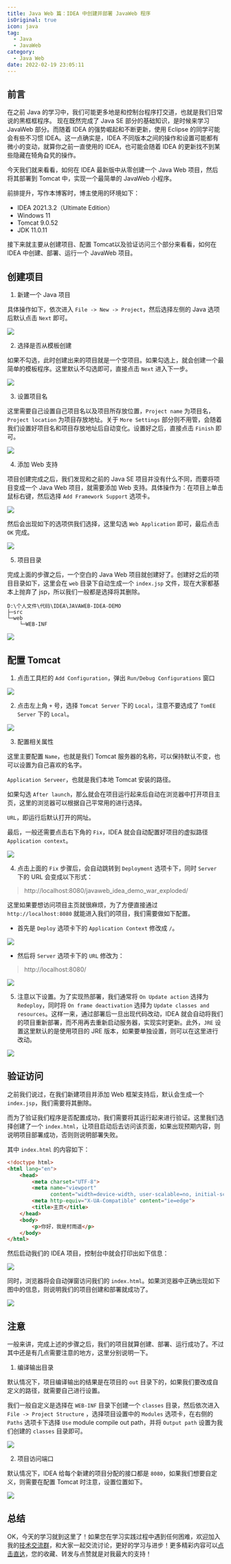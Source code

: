 ```yaml
---
title: Java Web 篇：IDEA 中创建并部署 JavaWeb 程序
isOriginal: true
icon: java
tag:
  - Java
  - JavaWeb
category:
  - Java Web
date: 2022-02-19 23:05:11
---
```




## 前言

在之前 Java 的学习中，我们可能更多地是和控制台程序打交道，也就是我们日常说的黑框框程序。 现在既然完成了 Java SE 部分的基础知识，是时候来学习 JavaWeb 部分。而随着 IDEA 的强势崛起和不断更新，使用 Eclipse 的同学可能会有些不习惯 IDEA。这一点确实是，IDEA 不同版本之间的操作和设置可能都有微小的变动，就算你之前一直使用的 IDEA，也可能会随着 IDEA 的更新找不到某些隐藏在犄角旮旯的操作。

今天我们就来看看，如何在 IDEA 最新版中从零创建一个 Java Web 项目，然后将其部署到 Tomcat 中，实现一个最简单的 JavaWeb 小程序。

前排提升，写作本博客时，博主使用的环境如下：

-   IDEA 2021.3.2（Ultimate Edition） 
-   Windows 11
-   Tomcat 9.0.52
-   JDK 11.0.11

接下来就主要从创建项目、配置 Tomcat以及验证访问三个部分来看看，如何在 IDEA 中创建、部署、运行一个 JavaWeb 项目。

## 创建项目

1.   新建一个 Java 项目

具体操作如下，依次进入 `File -> New -> Project`，然后选择左侧的 Java 选项后默认点击 `Next` 即可。

![](https://cdn.jsdelivr.net/gh/cunyu1943/blog-imgs@main/blog/image-new-project.png)

2.   选择是否从模板创建

如果不勾选，此时创建出来的项目就是一个空项目。如果勾选上，就会创建一个最简单的模板程序。这里默认不勾选即可，直接点击 `Next` 进入下一步。

![](https://cdn.jsdelivr.net/gh/cunyu1943/blog-imgs@main/blog/%E6%98%AF%E5%90%A6%E4%BB%8E%E6%A8%A1%E6%9D%BF%E5%88%9B%E5%BB%BA.png)

3.   设置项目名

这里需要自己设置自己项目名以及项目所存放位置，`Project name` 为项目名，`Project location` 为项目存放地址。关于 `More Settings` 部分则不用管，会随着我们设置好项目名和项目存放地址后自动变化。设置好之后，直接点击 `Finish` 即可。

![](https://cdn.jsdelivr.net/gh/cunyu1943/blog-imgs@main/blog/%E9%A1%B9%E7%9B%AE%E5%90%8D.png)

4.   添加 Web 支持

项目创建完成之后，我们发现和之前的 Java SE 项目并没有什么不同，而要将项目变成一个 Java Web 项目，就需要添加 Web 支持。具体操作为：在项目上单击鼠标右键，然后选择 `Add Framework Support` 选项卡。

![](https://cdn.jsdelivr.net/gh/cunyu1943/blog-imgs@main/blog/web-support.png)

然后会出现如下的选项供我们选择，这里勾选 `Web Application` 即可，最后点击 `OK` 完成。

![](https://cdn.jsdelivr.net/gh/cunyu1943/blog-imgs@main/blog/webapplication.png)

5.   项目目录

完成上面的步骤之后，一个空白的 Java Web 项目就创建好了。创建好之后的项目目录如下，这里会在 `web` 目录下自动生成一个 `index.jsp` 文件，现在大家都基本上抛弃了 jsp，所以我们一般都是选择将其删除。

```
D:\个人文件\代码\IDEA\JAVAWEB-IDEA-DEMO
├─src
└─web
    └─WEB-INF
```

![](https://cdn.jsdelivr.net/gh/cunyu1943/blog-imgs@main/blog/project-content.png)

## 配置 Tomcat

1.   点击工具栏的 `Add Configuration`，弹出 `Run/Debug Configurations` 窗口

![](https://cdn.jsdelivr.net/gh/cunyu1943/blog-imgs@main/blog/add-configurations.png)

2.   点击左上角 `+` 号，选择 `Tomcat Server` 下的 `Local`，注意不要选成了 `TomEE Server` 下的 `Local`。

![](https://cdn.jsdelivr.net/gh/cunyu1943/blog-imgs@main/blog/add-tomcat.png)

3.   配置相关属性

这里主要配置 `Name`，也就是我们 Tomcat 服务器的名称，可以保持默认不变，也可以设置为自己喜欢的名字。

`Application Serveer`，也就是我们本地 Tomcat 安装的路径。

如果勾选 `After launch`，那么就会在项目运行起来后自动在浏览器中打开项目主页，这里的浏览器可以根据自己平常用的进行选择。

`URL`，即运行后默认打开的网址。

最后，一般还需要点击右下角的 `Fix`，IDEA 就会自动配置好项目的虚拟路径 `Application context`。

![](https://cdn.jsdelivr.net/gh/cunyu1943/blog-imgs@main/blog/configuration-tomcat.png)

4.   点击上面的 `Fix` 步骤后，会自动跳转到 `Deployment` 选项卡下，同时 `Server` 下的 URL 会变成以下形式：

>   http://localhost:8080/javaweb_idea_demo_war_exploded/

这里如果要想访问项目主页就很麻烦，为了方便直接通过 `http://localhost:8080` 就能进入我们的项目，我们需要做如下配置。

-   首先是 `Deploy` 选项卡下的 `Application Context` 修改成 `/`。

![](https://cdn.jsdelivr.net/gh/cunyu1943/blog-imgs@main/blog/application-context-config.png)

-   然后将 `Server` 选项卡下的 `URL` 修改为：

>   http://localhost:8080/

![](https://cdn.jsdelivr.net/gh/cunyu1943/blog-imgs@main/blog/config-url.png)

5.   注意以下设置。为了实现热部署，我们通常将 `On Update action` 选择为 `Redeploy`，同时将 `On frame deactivation` 选择为 `Update classes and resources`。这样一来，通过部署后一旦出现代码改动，IDEA 就会自动将我们的项目重新部署，而不用再去重新启动服务器，实现实时更新。此外，`JRE` 设置这里默认的是使用项目的 JRE 版本，如果要单独设置，则可以在这里进行改动。

![](https://cdn.jsdelivr.net/gh/cunyu1943/blog-imgs@main/blog/hot-deploy.png)

## 验证访问

之前我们说过，在我们新建项目并添加 Web 框架支持后，默认会生成一个 `index.jsp`，我们需要将其删除。

而为了验证我们程序是否配置成功，我们需要将其运行起来进行验证。这里我们选择创建了一个 `index.html`，让项目启动后去访问该页面，如果出现预期内容，则说明项目部署成功，否则则说明部署失败。

其中 `index.html` 的内容如下：

```html
<!doctype html>
<html lang="en">
    <head>
        <meta charset="UTF-8">
        <meta name="viewport"
              content="width=device-width, user-scalable=no, initial-scale=1.0, maximum-scale=1.0, minimum-scale=1.0">
        <meta http-equiv="X-UA-Compatible" content="ie=edge">
        <title>主页</title>
    </head>
    <body>
        <p>你好，我是村雨遥</p>
    </body>
</html>
```

然后启动我们的 IDEA 项目，控制台中就会打印出如下信息：

![](https://cdn.jsdelivr.net/gh/cunyu1943/blog-imgs@main/blog/tomcat-log.png)

同时，浏览器将会自动弹窗访问我们的 `index.html`。如果浏览器中正确出现如下图中的信息，则说明我们的项目创建和部署就成功了。

![](https://cdn.jsdelivr.net/gh/cunyu1943/blog-imgs@main/blog/index.png)

## 注意

一般来讲，完成上述的步骤之后，我们的项目就算创建、部署、运行成功了。不过其中还是有几点需要注意的地方，这里分别说明一下。

1.   编译输出目录

默认情况下，项目编译输出的结果是在项目的 `out` 目录下的，如果我们要改成自定义的路径，就需要自己进行设置。

我们一般自定义是选择在 `WEB-INF` 目录下创建一个 `classes` 目录，然后依次进入 `File -> Project Structure` ，选择项目设置中的 `Modules` 选项卡，在右侧的 `Paths` 选项卡下选择 `Use` module compile out path，并将 `Output path` 设置为我们创建的  `classes` 目录即可。

![](https://cdn.jsdelivr.net/gh/cunyu1943/blog-imgs@main/blog/web-classes.png)

2.   项目访问端口

默认情况下，IDEA 给每个新建的项目分配的接口都是 `8080`，如果我们想要自定义，则需要在配置 Tomcat 时注意，设置位置如下。

![](https://cdn.jsdelivr.net/gh/cunyu1943/blog-imgs@main/blog/tomcat-port.png)

## 总结

OK，今天的学习就到这里了！如果您在学习实践过程中遇到任何困难，欢迎加入我的[技术交流群](https://raw.githubusercontent.com/cunyu1943/ebooks/main/img/%E5%BE%AE%E4%BF%A1%E7%BE%A4.png)，和大家一起交流讨论，更好的学习与进步！更多精彩内容可以[点击直达](https://cunyu1943.github.io)，您的收藏、转发与点赞就是对我最大的支持！
